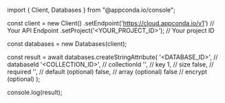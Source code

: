 import { Client, Databases } from "@appconda.io/console";

const client = new Client()
    .setEndpoint('https://cloud.appconda.io/v1') // Your API Endpoint
    .setProject('<YOUR_PROJECT_ID>'); // Your project ID

const databases = new Databases(client);

const result = await databases.createStringAttribute(
    '<DATABASE_ID>', // databaseId
    '<COLLECTION_ID>', // collectionId
    '', // key
    1, // size
    false, // required
    '<DEFAULT>', // default (optional)
    false, // array (optional)
    false // encrypt (optional)
);

console.log(result);
